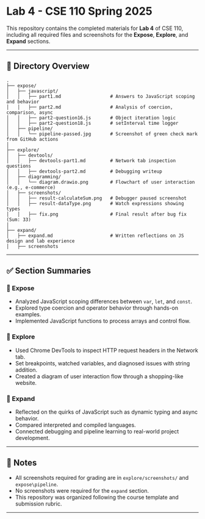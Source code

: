 # Lab 4 - CSE 110 Spring 2025

This repository contains the completed materials for **Lab 4** of CSE 110, including all required files and screenshots for the **Expose**, **Explore**, and **Expand** sections.

---

## 📁 Directory Overview

```
.
├── expose/
│   ├── javascript/
│   │   ├── part1.md                  # Answers to JavaScript scoping and behavior
│   │   ├── part2.md                  # Analysis of coercion, comparison, async
│   │   ├── part2-question16.js       # Object iteration logic
│   │   ├── part2-question18.js       # setInterval time logger
│   ├── pipeline/
│   │   └── pipeline-passed.jpg       # Screenshot of green check mark from GitHub actions
│
├── explore/
│   ├── devtools/
│   │   ├── devtools-part1.md         # Network tab inspection questions
│   │   ├── devtools-part2.md         # Debugging writeup
│   ├── diagramming/
│   │   └── diagram.drawio.png        # Flowchart of user interaction (e.g., e-commerce)
│   ├── screenshots/
│   │   ├── result-calculateSum.png   # Debugger paused screenshot
│   │   ├── result-dataType.png       # Watch expressions showing types
│   │   ├── fix.png                   # Final result after bug fix (Sum: 33)
│
├── expand/
│   ├── expand.md                     # Written reflections on JS design and lab experience
│   ├── screenshots
```

---

## ✅ Section Summaries

### 🔬 Expose
- Analyzed JavaScript scoping differences between `var`, `let`, and `const`.
- Explored type coercion and operator behavior through hands-on examples.
- Implemented JavaScript functions to process arrays and control flow.

### 🧪 Explore
- Used Chrome DevTools to inspect HTTP request headers in the Network tab.
- Set breakpoints, watched variables, and diagnosed issues with string addition.
- Created a diagram of user interaction flow through a shopping-like website.

### 💭 Expand
- Reflected on the quirks of JavaScript such as dynamic typing and async behavior.
- Compared interpreted and compiled languages.
- Connected debugging and pipeline learning to real-world project development.

---

## 📝 Notes
- All screenshots required for grading are in `explore/screenshots/` and `expose\pipeline`.
- No screenshots were required for the `expand` section.
- This repository was organized following the course template and submission rubric.

---
